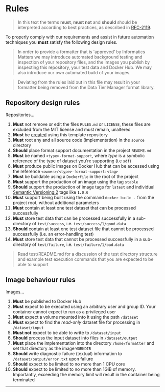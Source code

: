 # Rules

>   In this text the terms **must**, **must not** and **should** should be
    interpreted according to best practices, as described in [RFC-2119].

To properly comply with our requirements and assist in future
automation techniques you **must** satisfy the following design rules.

>   In order to provide a formatter that is 'approved' by Informatics Matters
    we may introduce automated background testing and inspection of your
    repository files, and the images you publish by inspecting this repository,
    your test data and Docker Hub. We may also introduce our own automated
    build of your images.

>   Deviating from the rules laid out in this file may result in your formatter
    being removed from the Data Tier Manager format library.

## Repository design rules

Repositories...

1.  **Must** not remove or edit the files `RULES.md` or `LICENSE`,
    these files are excluded from the MIT license and must remain,
    unaltered
2.  **Must** be [created] using this template repository 
3.  **Must** root any and all source code (implementation) in
    the `source` directory
4.  **Should** place format support documentation in the project `README.md`
5.  **Must** be named `<type>-format-support`, where _type_ is a
    symbolic reference of the type of dataset you're supporting (i.e `sdf`)
6.  **Must** produce public images on Docker Hub that can be accessed using
    the reference `<owner>/<type>-format-support:<tag>`
7.  **Must** be buildable using a `Dockerfile` in the root of the project
8.  **Must** support the production of an image using the tag `stable`
9.  **Should** support the production of image tags for `latest`
    and individual [Semantic Versioning 2] tags like `1.0.0`
10. **Must** support being built using the command `docker build .`
    from the project root, without additional parameters
11. **Must** contain at least one test dataset that can be processed
    successfully
12. **Must** store test data that can be processed successfully in
    a sub-directory of `test/success`, i.e. `test/success/1/good.data`
13. **Should** contain at least one test dataset file that cannot be processed
    successfully (i.e. an error-handling test)
14. **Must** store test data that cannot be processed successfully in
    a sub-directory of `test/failure`, i.e. `test/failure/1/bad.data`

>   Read test/README.md for a discussion of the test directory structure
    and example test execution commands that you are expected to be
    able to support

## Image behaviour rules

Images...

1.  **Must** be published to Docker Hub
2.  **Must** expect to be executed using an arbitrary user and group ID.
    Your container cannot expect to run as a privileged user
3.  **Must** expect a volume mounted into it using the path `/dataset`
4.  **Must** expect to find the _read-only_ dataset file for processing in
    `/dataset/input`
5.  **Must not** expect to be able to write to `/dataset/input`
6.  **Should** process the input dataset into files in `/dataset/output`
7.  **Must** place the implementation into the directory `/home/formatter`
    and set that directory as the image `WORKDIR`
8.  **Should** write diagnostic failure (textual) information
    to `/dataset/output/error.txt` upon failure
9.  **Should** expect to be limited to no more than 1 CPU core
10. **Should** expect to be limited to no more than 1GiB of memory.
    Importantly, exceeding the memory limit will result in the container
    being terminated

---

[created]: https://docs.github.com/en/github/creating-cloning-and-archiving-repositories/creating-a-repository-from-a-template
[rfc-2119]: https://tools.ietf.org/html/rfc2119
[semantic versioning 2]: https://semver.org
